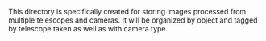 This directory is specifically created for storing images processed from multiple telescopes and cameras.  It will be organized by object and tagged by telescope taken as well as with camera type.
